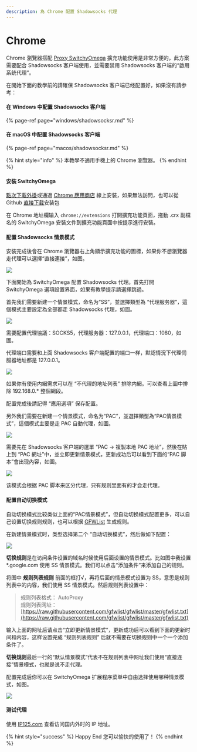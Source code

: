 ```yaml
---
description: 為 Chrome 配置 Shadowsocks 代理
---
```


# Chrome

 Chrome 瀏覽器搭配 [Proxy SwitchyOmega](https://switchyomega.com/) 擴充功能使用是非常方便的，此方案需要配合 Shadowsocks 客户端使用，並需要禁用 Shadowsocks 客户端的“啟用系统代理”。

在開始下面的教學前的請確保 Shadowsocks 客户端已经配置好，如果沒有請参考：

#### 在 Windows 中配置 Shadowsocks 客户端

{% page-ref page="windows/shadowsocksr.md" %}

#### 在 macOS 中配置 Shadowsocks 客户端

{% page-ref page="macos/shadowsocksr.md" %}



{% hint style="info" %}
本教學不適用手機上的 Chrome 瀏覽器。
{% endhint %}

#### 安装 SwitchyOmega <a id="&#x5B89;&#x88C5;-switchyomega"></a>

[點次下載外掛](https://github.com/FelisCatus/SwitchyOmega/releases/download/v2.5.20/SwitchyOmega_Chromium.crx)或通過 [Chrome 應用商店](https://chrome.google.com/webstore/detail/padekgcemlokbadohgkifijomclgjgif) 線上安装，如果無法訪問，也可以從 Github [直接下载](https://github.com/FelisCatus/SwitchyOmega/releases)安装包

在 Chrome 地址欄输入 `chrome://extensions` 打開擴充功能頁面，拖動 .crx 副檔名的 SwitchyOmega 安裝文件到擴充功能頁面中按提示進行安裝。

#### 配置 Shadowsocks 情景模式 <a id="&#x914D;&#x7F6E;-shadowsocks-&#x60C5;&#x666F;&#x6A21;&#x5F0F;"></a>

安装完成後會在 Chrome 瀏覽器右上角顯示擴充功能的圖標，如果你不想瀏覽器走代理可以選擇“直接連接”，如图。

![](../.gitbook/assets/switchyomega-1.png)

下面開始為 SwitchyOmega 配置 Shadowsocks 代理。首先打開 SwitchyOmega 選項設置界面，如果有教學提示請選擇跳過。

首先我们需要新建一个情景模式，命名为“SS”，並選擇類型為 “代理服务器”，這個模式主要設定為全部都走 Shadowsocks 代理，如圖。

![](../.gitbook/assets/switchyomega-2.png)

需要配置代理協議：SOCKS5，代理服务器：127.0.0.1，代理端口：1080，如圖。

代理端口需要和上面 Shadowsocks 客户端配置的端口一样，默認情況下代理伺服器地址都是 127.0.0.1。

![](../.gitbook/assets/switchyomega-3.png)

如果你有使用内網需求可以在 “不代理的地址列表” 排除内網。可以查看上圖中排除 192.168.0.\* 整個網段。

配置完成後請記得 “應用選項” 保存配置。

另外我们需要在新建一个情景模式，命名为“PAC”，並選擇類型為“PAC情景模式”，這個模式主要是走 PAC 自動代理，如圖。

![](../.gitbook/assets/switchyomega-4.png)

需要先在 Shadowsocks 客户端的選單 “PAC -&gt; 複製本地 PAC 地址”，然後在貼上到 “PAC 網址”中，並立即更新情景模式，更新成功后可以看到下面的“PAC 脚本”會出现內容，如圖。

![](../.gitbook/assets/switchyomega-5.png)

该模式会根据 PAC 脚本来区分代理，只有规则里面有的才会走代理。

#### 配置自动切换模式 <a id="&#x914D;&#x7F6E;&#x81EA;&#x52A8;&#x5207;&#x6362;&#x6A21;&#x5F0F;"></a>

自动切换模式比较类似上面的“PAC情景模式”，但自动切换模式配置更多，可以自己设置切换规则规则，也可以根据 [GFWList](https://github.com/gfwlist/gfwlist) 生成规则。

在新建情景模式时，类型选择第二个 “自动切换模式”，然后做如下配置：



![](../.gitbook/assets/switchyomega-7.png)

**切换规则**是在访问条件设置的域名时候使用后面设置的情景模式。比如图中我设置 \*.google.com 使用 SS 情景模式。我们可以点击“添加条件”来添加自己的规则。

将图中 **规则列表规则** 前面的框打√，再将后面的情景模式设置为 SS，意思是规则列表中的内容，我们使用 SS 情景模式。然后规则列表设置中：

> 规则列表格式： AutoProxy   
> 规则列表网址： [https://raw.githubusercontent.com/gfwlist/gfwlist/master/gfwlist.txt](https://raw.githubusercontent.com/gfwlist/gfwlist/master/gfwlist.txt)

输入上面的网址后请点击“立即更新情景模式”，更新成功后可以看到下面的更新时间和内容，这样设置完成 “规则列表规则” 后就不需要在切换规则中一个一个添加条件了。

**切换规则**最后一行的“默认情景模式”代表不在规则列表中网址我们使用“直接连接”情景模式，也就是说不走代理。

配置完成后你可以在 SwitchyOmega 扩展程序菜单中自由选择使用哪种情景模式，如图。

![](../.gitbook/assets/switchyomega-6.png)

#### 测试代理 <a id="&#x6D4B;&#x8BD5;&#x4EE3;&#x7406;"></a>

使用 [IP125.com](https://www.ip125.com/) 查看访问国内外时的 IP 地址。



{% hint style="success" %}
Happy End 您可以愉快的使用了！
{% endhint %}

